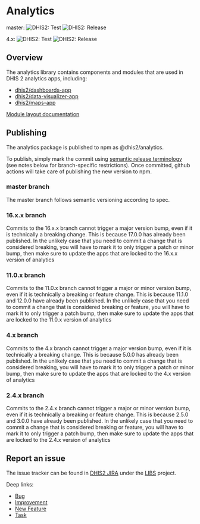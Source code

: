 # Analytics

master: ![DHIS2: Test](https://github.com/dhis2/analytics/workflows/DHIS2:%20Test/badge.svg) ![DHIS2: Release](https://github.com/dhis2/analytics/workflows/DHIS2:%20Release/badge.svg)

4.x:
![DHIS2: Test](https://github.com/dhis2/analytics/workflows/DHIS2:%20Test/badge.svg?branch=4.x) ![DHIS2: Release](https://github.com/dhis2/analytics/workflows/DHIS2:%20Release/badge.svg?branch=4.x)

## Overview

The analytics library contains components and modules that are used in DHIS 2 analytics apps, including:

-   [dhis2/dashboards-app](https://github.com/dhis2/dashboards-app)
-   [dhis2/data-visualizer-app](https://github.com/dhis2/data-visualizer-app)
-   [dhis2/maps-app](https://github.com/dhis2/maps-app)

[Module layout documentation](./docs/module-layout.md)

## Publishing

The analytics package is published to npm as @dhis2/analytics.

To publish, simply mark the commit using [semantic release terminology](https://github.com/angular/angular.js/blob/master/DEVELOPERS.md#-git-commit-guidelines) (see notes below for branch-specific restrictions). Once committed, github actions will take care of publishing the new version to npm.

### master branch

The master branch follows semantic versioning according to spec.

### 16.x.x branch

Commits to the 16.x.x branch cannot trigger a major version bump, even if it is technically a breaking change. This is because 17.0.0 has already been published. In the unlikely case that you need to commit a change that is considered breaking, you will have to mark it to only trigger a patch or minor bump, then make sure to update the apps that are locked to the 16.x.x version of analytics

### 11.0.x branch

Commits to the 11.0.x branch cannot trigger a major or minor version bump, even if it is technically a breaking or feature change. This is because 11.1.0 and 12.0.0 have already been published. In the unlikely case that you need to commit a change that is considered breaking or feature, you will have to mark it to only trigger a patch bump, then make sure to update the apps that are locked to the 11.0.x version of analytics

### 4.x branch

Commits to the 4.x branch cannot trigger a major version bump, even if it is technically a breaking change. This is because 5.0.0 has already been published. In the unlikely case that you need to commit a change that is considered breaking, you will have to mark it to only trigger a patch or minor bump, then make sure to update the apps that are locked to the 4.x version of analytics

### 2.4.x branch

Commits to the 2.4.x branch cannot trigger a major or minor version bump, even if it is technically a breaking or feature change. This is because 2.5.0 and 3.0.0 have already been published. In the unlikely case that you need to commit a change that is considered breaking or feature, you will have to mark it to only trigger a patch bump, then make sure to update the apps that are locked to the 2.4.x version of analytics

## Report an issue

The issue tracker can be found in [DHIS2 JIRA](https://jira.dhis2.org)
under the [LIBS](https://jira.dhis2.org/projects/LIBS) project.

Deep links:

-   [Bug](https://jira.dhis2.org/secure/CreateIssueDetails!init.jspa?pid=10700&issuetype=10006&components=11023)
-   [Improvement](https://jira.dhis2.org/secure/CreateIssueDetails!init.jspa?pid=10700&issuetype=10002&components=11023)
-   [New Feature](https://jira.dhis2.org/secure/CreateIssueDetails!init.jspa?pid=10700&issuetype=10005&components=11023)
-   [Task](https://jira.dhis2.org/secure/CreateIssueDetails!init.jspa?pid=10700&issuetype=10003&components=11023)
